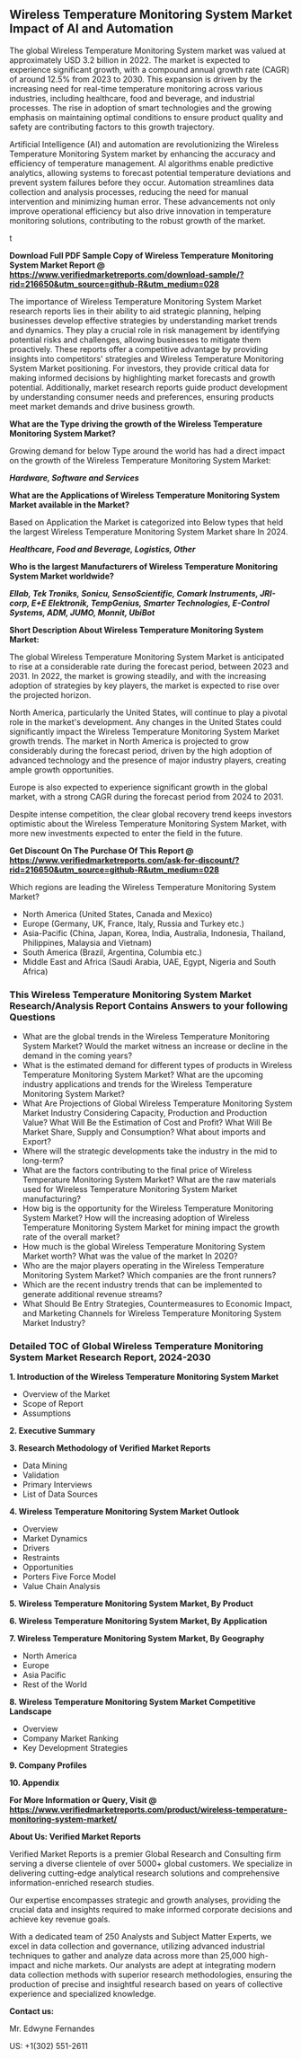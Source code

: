 <h2>Wireless Temperature Monitoring System Market Impact of AI and Automation</h2><p>The global Wireless Temperature Monitoring System market was valued at approximately USD 3.2 billion in 2022. The market is expected to experience significant growth, with a compound annual growth rate (CAGR) of around 12.5% from 2023 to 2030. This expansion is driven by the increasing need for real-time temperature monitoring across various industries, including healthcare, food and beverage, and industrial processes. The rise in adoption of smart technologies and the growing emphasis on maintaining optimal conditions to ensure product quality and safety are contributing factors to this growth trajectory.</p><p>Artificial Intelligence (AI) and automation are revolutionizing the Wireless Temperature Monitoring System market by enhancing the accuracy and efficiency of temperature management. AI algorithms enable predictive analytics, allowing systems to forecast potential temperature deviations and prevent system failures before they occur. Automation streamlines data collection and analysis processes, reducing the need for manual intervention and minimizing human error. These advancements not only improve operational efficiency but also drive innovation in temperature monitoring solutions, contributing to the robust growth of the market.</p>t</p><p id="" class=""><strong>Download Full PDF Sample Copy of Wireless Temperature Monitoring System Market Report @ <a href="https://www.verifiedmarketreports.com/download-sample/?rid=216650&utm_source=github-R&utm_medium=028" target="_blank">https://www.verifiedmarketreports.com/download-sample/?rid=216650&utm_source=github-R&utm_medium=028</a></strong></p><p>The importance of&nbsp;Wireless Temperature Monitoring System Market research reports lies in their ability to aid strategic planning, helping businesses develop effective strategies by understanding market trends and dynamics. They play a crucial role in risk management by identifying potential risks and challenges, allowing businesses to mitigate them proactively. These reports offer a competitive advantage by providing insights into competitors' strategies and Wireless Temperature Monitoring System Market positioning. For investors, they provide critical data for making informed decisions by highlighting market forecasts and growth potential. Additionally, market research reports guide product development by understanding consumer needs and preferences, ensuring products meet market demands and drive business growth.</p><p><strong>What are the&nbsp;Type driving the growth of the Wireless Temperature Monitoring System Market?</strong></p><p id="" class="">Growing demand for below Type around the world has had a direct impact on the growth of the Wireless Temperature Monitoring System Market:</p><em><strong>Hardware, Software and Services</strong></em></p><strong>What are the&nbsp;Applications&nbsp;of Wireless Temperature Monitoring System Market available in the Market?</strong></p><p id="" class="">Based on Application the Market is categorized into Below types that held the largest Wireless Temperature Monitoring System Market share In 2024.</p><em><strong>Healthcare, Food and Beverage, Logistics, Other</strong></em></p><strong>Who is the largest Manufacturers of Wireless Temperature Monitoring System Market worldwide?</strong></p><p><em><strong>Ellab, Tek Troniks, Sonicu, SensoScientific, Comark Instruments, JRI-corp, E+E Elektronik, TempGenius, Smarter Technologies, E-Control Systems, ADM, JUMO, Monnit, UbiBot</strong></em></p><p id="" class=""><strong>Short Description About Wireless Temperature Monitoring System Market:</strong></p><p>The global Wireless Temperature Monitoring System Market is anticipated to rise at a considerable rate during the forecast period, between 2023 and 2031. In 2022, the market is growing steadily, and with the increasing adoption of strategies by key players, the market is expected to rise over the projected horizon.</p><p>North America, particularly the United States, will continue to play a pivotal role in the market's development. Any changes in the United States could significantly impact the Wireless Temperature Monitoring System Market growth trends. The market in North America is projected to grow considerably during the forecast period, driven by the high adoption of advanced technology and the presence of major industry players, creating ample growth opportunities.</p><p>Europe is also expected to experience significant growth in the global market, with a strong CAGR during the forecast period from 2024 to 2031.</p><p>Despite intense competition, the clear global recovery trend keeps investors optimistic about the Wireless Temperature Monitoring System Market, with more new investments expected to enter the field in the future.</p><p id="" class=""><strong>Get Discount On The Purchase Of This Report @ <a href="https://www.verifiedmarketreports.com/ask-for-discount/?rid=216650&utm_source=github-R&utm_medium=028" target="_blank">https://www.verifiedmarketreports.com/ask-for-discount/?rid=216650&utm_source=github-R&utm_medium=028</a></strong></p>Which regions are leading the Wireless Temperature Monitoring System Market?</p><ul><li>North America (United States, Canada and Mexico)</li><li>Europe (Germany, UK, France, Italy, Russia and Turkey etc.)</li><li>Asia-Pacific (China, Japan, Korea, India, Australia, Indonesia, Thailand, Philippines, Malaysia and Vietnam)</li><li>South America (Brazil, Argentina, Columbia etc.)</li><li>Middle East and Africa (Saudi Arabia, UAE, Egypt, Nigeria and South Africa)</li></ul><h3 id="" class="">This Wireless Temperature Monitoring System Market Research/Analysis Report Contains Answers to your following Questions</h3><ul><li>What are the global trends in the Wireless Temperature Monitoring System Market? Would the market witness an increase or decline in the demand in the coming years?</li><li>What is the estimated demand for different types of products in Wireless Temperature Monitoring System Market? What are the upcoming industry applications and trends for the Wireless Temperature Monitoring System Market?</li><li>What Are Projections of Global Wireless Temperature Monitoring System Market Industry Considering Capacity, Production and Production Value? What Will Be the Estimation of Cost and Profit? What Will Be Market Share, Supply and Consumption? What about imports and Export?</li><li>Where will the strategic developments take the industry in the mid to long-term?</li><li>What are the factors contributing to the final price of Wireless Temperature Monitoring System Market? What are the raw materials used for Wireless Temperature Monitoring System Market manufacturing?</li><li>How big is the opportunity for the Wireless Temperature Monitoring System Market? How will the increasing adoption of Wireless Temperature Monitoring System Market for mining impact the growth rate of the overall market?</li><li>How much is the global Wireless Temperature Monitoring System Market worth? What was the value of the market In 2020?</li><li>Who are the major players operating in the Wireless Temperature Monitoring System Market? Which companies are the front runners?</li><li>Which are the recent industry trends that can be implemented to generate additional revenue streams?</li><li>What Should Be Entry Strategies, Countermeasures to Economic Impact, and Marketing Channels for Wireless Temperature Monitoring System Market Industry?</li></ul><h3 id="" class="">Detailed TOC of Global Wireless Temperature Monitoring System Market Research Report, 2024-2030</h3><p id="" class=""><strong>1. Introduction of the Wireless Temperature Monitoring System Market</strong></p><ul><li>Overview of the Market</li><li>Scope of Report</li><li>Assumptions</li></ul><p id="" class=""><strong>2. Executive Summary</strong></p><p id="" class=""><strong>3. Research Methodology of Verified Market Reports</strong></p><ul><li>Data Mining</li><li>Validation</li><li>Primary Interviews</li><li>List of Data Sources</li></ul><p id="" class=""><strong>4. Wireless Temperature Monitoring System Market Outlook</strong></p><ul><li>Overview</li><li>Market Dynamics</li><li>Drivers</li><li>Restraints</li><li>Opportunities</li><li>Porters Five Force Model</li><li>Value Chain Analysis</li></ul><p id="" class=""><strong>5. Wireless Temperature Monitoring System Market, By Product</strong></p><p id="" class=""><strong>6. Wireless Temperature Monitoring System Market, By Application</strong></p><p id="" class=""><strong>7. Wireless Temperature Monitoring System Market, By Geography</strong></p><ul><li>North America</li><li>Europe</li><li>Asia Pacific</li><li>Rest of the World</li></ul><p id="" class=""><strong>8. Wireless Temperature Monitoring System Market Competitive Landscape</strong></p><ul><li>Overview</li><li>Company Market Ranking</li><li>Key Development Strategies</li></ul><p id="" class=""><strong>9. Company Profiles</strong></p><p id="" class=""><strong>10. Appendix</strong></p><p id="" class=""><strong>For More Information or Query, Visit @ <a href="https://www.verifiedmarketreports.com/product/wireless-temperature-monitoring-system-market/" target="_blank">https://www.verifiedmarketreports.com/product/wireless-temperature-monitoring-system-market/</a></strong></p><p id="" class=""><strong>About Us: Verified Market Reports</strong></p><p id="" class="">Verified Market Reports is a premier Global Research and Consulting firm serving a diverse clientele of over 5000+ global customers. We specialize in delivering cutting-edge analytical research solutions and comprehensive information-enriched research studies.</p><p id="" class="">Our expertise encompasses strategic and growth analyses, providing the crucial data and insights required to make informed corporate decisions and achieve key revenue goals.</p><p id="" class="">With a dedicated team of 250 Analysts and Subject Matter Experts, we excel in data collection and governance, utilizing advanced industrial techniques to gather and analyze data across more than 25,000 high-impact and niche markets. Our analysts are adept at integrating modern data collection methods with superior research methodologies, ensuring the production of precise and insightful research based on years of collective experience and specialized knowledge.</p><p id="" class=""><strong>Contact us:</strong></p><p id="" class="">Mr. Edwyne Fernandes</p><p id="" class="">US: +1(302) 551-2611</p>
